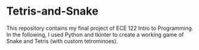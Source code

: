 # Tetris-and-Snake

This repository contains my final project of ECE 122 Intro to Programming. In the following, I used Python and tkinter to create a working game of Snake and Tetris (with custom tetrominoes).
